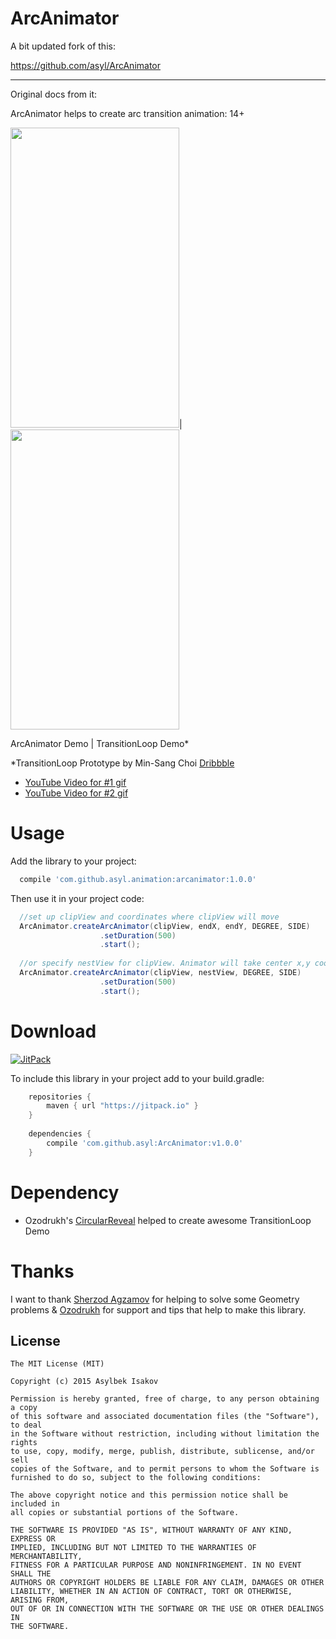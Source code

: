 # ArcAnimator
A bit updated fork of this:

https://github.com/asyl/ArcAnimator

----

Original docs from it:

ArcAnimator helps to create arc transition animation: 14+

<img width="270" height="480" src="http://i.imgur.com/DSiQxbg.gif" />|<img width="270" height="480" src="http://i.imgur.com/aLcLrGk.gif" />

ArcAnimator Demo   |   TransitionLoop Demo*

*TransitionLoop Prototype  by Min-Sang Choi <a href="https://dribbble.com/shots/1828095-Chaining-Animation-with-framerjs">Dribbble</a>

- <a href="https://www.youtube.com/watch?v=ePvGyL-_0DA" target="_blank">YouTube Video for #1 gif</a>
- <a href="https://www.youtube.com/watch?v=jMNkmxqG0zQ" target="_blank">YouTube Video for #2 gif</a>

Usage
===
Add the library to your project:
```groovy
  compile 'com.github.asyl.animation:arcanimator:1.0.0'
```

Then use it in your project code:
```java
  //set up clipView and coordinates where clipView will move
  ArcAnimator.createArcAnimator(clipView, endX, endY, DEGREE, SIDE)
                    .setDuration(500)
                    .start();
  
  //or specify nestView for clipView. Animator will take center x,y coordinates of nestView
  ArcAnimator.createArcAnimator(clipView, nestView, DEGREE, SIDE)
                    .setDuration(500)
                    .start();
```

Download
===

[![JitPack](https://img.shields.io/github/tag/asyl/ArcAnimator.svg?label=maven)](https://jitpack.io/#asyl/ArcAnimator)

To include this library in your project add to your build.gradle:

```gradle
	repositories {
	    maven { url "https://jitpack.io" }
	}
	
	dependencies {
	    compile 'com.github.asyl:ArcAnimator:v1.0.0'
	}
```

Dependency
===
- Ozodrukh's <a href="https://github.com/ozodrukh/CircularReveal">CircularReveal</a> helped to create awesome TransitionLoop Demo

Thanks
===
I want to thank <a href="https://github.com/SherzodAgzamov">Sherzod Agzamov</a> for helping to solve some Geometry problems & <a href="https://github.com/ozodrukh">Ozodrukh</a> for support and tips that help to make this library.

License
--------

    The MIT License (MIT)

    Copyright (c) 2015 Asylbek Isakov
    
    Permission is hereby granted, free of charge, to any person obtaining a copy
    of this software and associated documentation files (the "Software"), to deal
    in the Software without restriction, including without limitation the rights
    to use, copy, modify, merge, publish, distribute, sublicense, and/or sell
    copies of the Software, and to permit persons to whom the Software is
    furnished to do so, subject to the following conditions:
    
    The above copyright notice and this permission notice shall be included in
    all copies or substantial portions of the Software.
    
    THE SOFTWARE IS PROVIDED "AS IS", WITHOUT WARRANTY OF ANY KIND, EXPRESS OR
    IMPLIED, INCLUDING BUT NOT LIMITED TO THE WARRANTIES OF MERCHANTABILITY,
    FITNESS FOR A PARTICULAR PURPOSE AND NONINFRINGEMENT. IN NO EVENT SHALL THE
    AUTHORS OR COPYRIGHT HOLDERS BE LIABLE FOR ANY CLAIM, DAMAGES OR OTHER
    LIABILITY, WHETHER IN AN ACTION OF CONTRACT, TORT OR OTHERWISE, ARISING FROM,
    OUT OF OR IN CONNECTION WITH THE SOFTWARE OR THE USE OR OTHER DEALINGS IN
    THE SOFTWARE.
